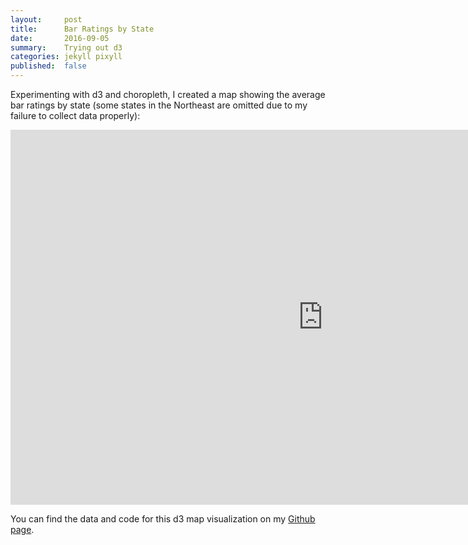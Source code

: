 ```yaml
---
layout:     post
title:      Bar Ratings by State
date:       2016-09-05
summary:    Trying out d3
categories: jekyll pixyll
published:  false
---
```


Experimenting with d3 and choropleth, I created a map showing the average bar ratings by state (some states in the Northeast are omitted due to my failure to collect data properly):

<iframe src="https://dohyun0012.github.io/etc/bars-d3/map.html" seamless="" frameborder="0" margin-left="-100" width="1000" height="600" scroll="0"></iframe>

You can find the data and code for this d3 map visualization on my [Github page](https://github.com/dohyun0012/bars-d3).
